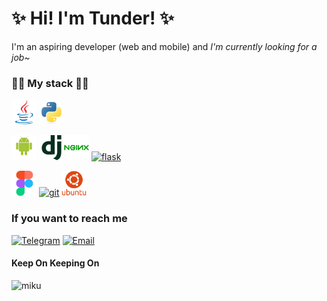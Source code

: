 # ✨ Hi! I'm Tunder! ✨

I'm an aspiring developer (web and mobile) and *I'm currently looking for a job~*

 ### 🌟🌟 My stack 🌟🌟 
 
 <a href="https://www.java.com" target="_blank" rel="noreferrer"><img src="https://raw.githubusercontent.com/devicons/devicon/master/icons/java/java-original.svg" alt="java" width="40" height="40"/></a> <a href="https://www.python.org" target="_blank" rel="noreferrer"><img src="https://raw.githubusercontent.com/devicons/devicon/master/icons/python/python-original.svg" alt="python" width="40" height="40"/></a> 
 
 <a href="https://developer.android.com" target="_blank" rel="noreferrer"><img src="https://raw.githubusercontent.com/devicons/devicon/master/icons/android/android-original-wordmark.svg" alt="android" width="40" height="40"/></a> 
<a href="https://www.djangoproject.com/" target="_blank" rel="noreferrer"><img src="https://raw.githubusercontent.com/devicons/devicon/master/icons/django/django-plain.svg" alt="django" width="40" height="40"/></a><a href="https://www.nginx.com" target="_blank" rel="noreferrer"><img src="https://raw.githubusercontent.com/devicons/devicon/master/icons/nginx/nginx-original.svg" alt="nginx" width="40" height="40"/></a> <a href="https://flask.palletsprojects.com/" target="_blank" rel="noreferrer"><img src="https://www.vectorlogo.zone/logos/pocoo_flask/pocoo_flask-icon.svg" alt="flask" width="40" height="40"/></a> 
 
 <a href="https://www.figma.com/" target="_blank" rel="noreferrer"><img src="https://raw.githubusercontent.com/devicons/devicon/master/icons/figma/figma-original.svg" alt="figma" width="40" height="40"/></a> 
<a href="https://git-scm.com/" target="_blank" rel="noreferrer"><img src="https://www.vectorlogo.zone/logos/git-scm/git-scm-icon.svg" alt="git" width="40" height="40"/></a> <a href="https://www.linux.org/" target="_blank" rel="noreferrer"><img src="https://raw.githubusercontent.com/devicons/devicon/master/icons/ubuntu/ubuntu-plain-wordmark.svg" alt="linux ubuntu" width="40" height="40"/></a> 

### If you want to reach me

[![Telegram](https://img.shields.io/badge/-telegram-26A5E4?style=flat-square&logo=Minutemailer&logoColor=white&link=https://t.me/tunder_tunder)](https://t.me/tunder_tunder) 
[![Email](https://img.shields.io/badge/-alinatunder-d9292b?style=flat-square&logo=gmail&logoColor=white)](mailto:alinatunder@gmail.com)
#### Keep On Keeping On  

<img src="https://media.tenor.com/1J5ZWHh9XTcAAAAi/hatsune-miku-spinning-chair.gif"  width="200px" alt="miku"/>

<!--
**tunder-tunder/tunder-tunder** is a ✨ _special_ ✨ repository because its `README.md` (this file) appears on your GitHub profile.

